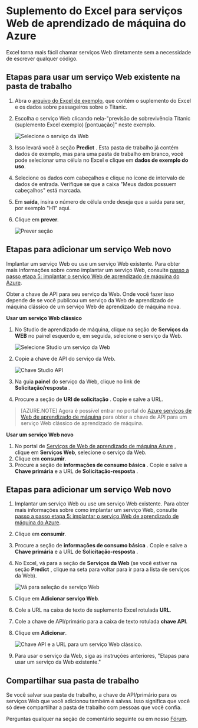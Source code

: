 <properties
    pageTitle="Suplemento para serviços Web de aprendizado de máquina do Excel | Microsoft Azure"
    description="Como usar serviços Web de aprendizado de máquina Azure diretamente no Excel sem escrever nenhum código."
    services="machine-learning"
    documentationCenter=""
    authors="tedway"
    manager="jhubbard"
    editor="cgronlun"
    tags=""/>

<tags
    ms.service="machine-learning"
    ms.devlang="na"
    ms.topic="article"
    ms.tgt_pltfrm="na"
    ms.workload="data-services"
    ms.date="10/05/2016"
    ms.author="tedway;garye" />

# <a name="excel-add-in-for-azure-machine-learning-web-services"></a>Suplemento do Excel para serviços Web de aprendizado de máquina do Azure

Excel torna mais fácil chamar serviços Web diretamente sem a necessidade de escrever qualquer código.

## <a name="steps-to-use-an-existing-web-service-in-the-workbook"></a>Etapas para usar um serviço Web existente na pasta de trabalho

1. Abra o [arquivo do Excel de exemplo](http://aka.ms/amlexcel-sample-2), que contém o suplemento do Excel e os dados sobre passageiros sobre o Titanic.
2. Escolha o serviço Web clicando nela-"previsão de sobrevivência Titanic (suplemento Excel exemplo) [pontuação]" neste exemplo.

    ![Selecione o serviço da Web][01]

3. Isso levará você à seção **Predict** .  Esta pasta de trabalho já contém dados de exemplo, mas para uma pasta de trabalho em branco, você pode selecionar uma célula no Excel e clique em **dados de exemplo do uso**.
4. Selecione os dados com cabeçalhos e clique no ícone de intervalo de dados de entrada.  Verifique se que a caixa "Meus dados possuem cabeçalhos" está marcada.
5. Em **saída**, insira o número de célula onde deseja que a saída para ser, por exemplo "H1" aqui.
6. Clique em **prever**.

    ![Prever seção][02]

## <a name="steps-to-add-a-new-web-service"></a>Etapas para adicionar um serviço Web novo

Implantar um serviço Web ou use um serviço Web existente. Para obter mais informações sobre como implantar um serviço Web, consulte [passo a passo etapa 5: implantar o serviço Web de aprendizado de máquina do Azure](machine-learning-walkthrough-5-publish-web-service.md).

Obter a chave de API para seu serviço da Web. Onde você fazer isso depende de se você publicou um serviço da Web de aprendizado de máquina clássico de um serviço Web de aprendizado de máquina nova.

**Usar um serviço Web clássico** 

1. No Studio de aprendizado de máquina, clique na seção de **Serviços da WEB** no painel esquerdo e, em seguida, selecione o serviço da Web.

    ![Selecione Studio um serviço da Web][04]

2. Copie a chave de API do serviço da Web.

    ![Chave Studio API][05]

3. Na guia **painel** do serviço da Web, clique no link de **Solicitação/resposta** .
4. Procure a seção de **URI de solicitação** .  Copie e salve a URL.

>[AZURE.NOTE] Agora é possível entrar no portal do [Azure serviços de Web de aprendizado de máquina](https://services.azureml.net) para obter a chave de API para um serviço Web clássico de aprendizado de máquina.

**Usar um serviço Web novo**

1. No portal de [Serviços de Web de aprendizado de máquina Azure](https://services.azureml.net) , clique em **Serviços Web**, selecione o serviço da Web. 
2. Clique em **consumir**.
3. Procure a seção de **informações de consumo básica** . Copie e salve a **Chave primária** e a URL de **Solicitação-resposta** .


## <a name="steps-to-add-a-new-web-service"></a>Etapas para adicionar um serviço Web novo

1. Implantar um serviço Web ou use um serviço Web existente. Para obter mais informações sobre como implantar um serviço Web, consulte [passo a passo etapa 5: implantar o serviço Web de aprendizado de máquina do Azure](machine-learning-walkthrough-5-publish-web-service.md).
2. Clique em **consumir**.
3. Procure a seção de **informações de consumo básica** . Copie e salve a **Chave primária** e a URL de **Solicitação-resposta** .
2. No Excel, vá para a seção de **Serviços da Web** (se você estiver na seção **Predict** , clique na seta para voltar para ir para a lista de serviços da Web).

    ![Vá para seleção de serviço Web][03]
    
3. Clique em **Adicionar serviço Web**.
4. Cole a URL na caixa de texto de suplemento Excel rotulada **URL**.
5. Cole a chave de API/primário para a caixa de texto rotulada **chave API**.
6. Clique em **Adicionar**.

    ![Chave API e a URL para um serviço Web clássico.][06]

10. Para usar o serviço da Web, siga as instruções anteriores, "Etapas para usar um serviço da Web existente."

## <a name="sharing-your-workbook"></a>Compartilhar sua pasta de trabalho

Se você salvar sua pasta de trabalho, a chave de API/primário para os serviços Web que você adicionou também é salvas. Isso significa que você só deve compartilhar a pasta de trabalho com pessoas que você confia.

Perguntas qualquer na seção de comentário seguinte ou em nosso [Fórum](http://go.microsoft.com/fwlink/?LinkID=403669&clcid=0x409).

[01]: ./media/machine-learning-excel-add-in-for-web-services/image1.png
[02]: ./media/machine-learning-excel-add-in-for-web-services/image2.png
[03]: ./media/machine-learning-excel-add-in-for-web-services/image3.png
[04]: ./media/machine-learning-excel-add-in-for-web-services/image4.png
[05]: ./media/machine-learning-excel-add-in-for-web-services/image5.png
[06]: ./media/machine-learning-excel-add-in-for-web-services/image6.png
